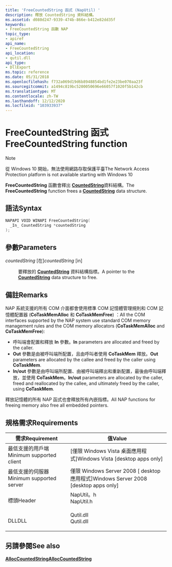 ```yaml
---
title: 'FreeCountedString 函式 (NapUtil) '
description: 釋放 CountedString 資料結構。
ms.assetid: d080d247-9339-474b-866e-b412e82dd35f
keywords:
- FreeCountedString 函數 NAP
topic_type:
- apiref
api_name:
- FreeCountedString
api_location:
- qutil.dll
api_type:
- DllExport
ms.topic: reference
ms.date: 05/31/2018
ms.openlocfilehash: f732a069d19d6b8948854bd1fe2e23be070aa23f
ms.sourcegitcommit: a1494c819bc5200050696e66057f1020f5b142cb
ms.translationtype: MT
ms.contentlocale: zh-TW
ms.lasthandoff: 12/12/2020
ms.locfileid: "103933937"
---
```

# <a name="freecountedstring-function"></a><span data-ttu-id="14b7c-104">FreeCountedString 函式</span><span class="sxs-lookup"><span data-stu-id="14b7c-104">FreeCountedString function</span></span>

> [!Note]  
> <span data-ttu-id="14b7c-105">從 Windows 10 開始，無法使用網路存取保護平臺</span><span class="sxs-lookup"><span data-stu-id="14b7c-105">The Network Access Protection platform is not available starting with Windows 10</span></span>

 

<span data-ttu-id="14b7c-106">**FreeCountedString** 函數會釋出 [**CountedString**](/windows/win32/api/naptypes/ns-naptypes-countedstring)資料結構。</span><span class="sxs-lookup"><span data-stu-id="14b7c-106">The **FreeCountedString** function frees a [**CountedString**](/windows/win32/api/naptypes/ns-naptypes-countedstring) data structure.</span></span>

## <a name="syntax"></a><span data-ttu-id="14b7c-107">語法</span><span class="sxs-lookup"><span data-stu-id="14b7c-107">Syntax</span></span>


```C++
NAPAPI VOID WINAPI FreeCountedString(
  _In_ CountedString *countedString
);
```



## <a name="parameters"></a><span data-ttu-id="14b7c-108">參數</span><span class="sxs-lookup"><span data-stu-id="14b7c-108">Parameters</span></span>

<dl> <dt>

<span data-ttu-id="14b7c-109">*countedString* \[在\]</span><span class="sxs-lookup"><span data-stu-id="14b7c-109">*countedString* \[in\]</span></span>
</dt> <dd>

<span data-ttu-id="14b7c-110">要釋放的 [**CountedString**](/windows/win32/api/naptypes/ns-naptypes-countedstring) 資料結構指標。</span><span class="sxs-lookup"><span data-stu-id="14b7c-110">A pointer to the [**CountedString**](/windows/win32/api/naptypes/ns-naptypes-countedstring) data structure to free.</span></span>

</dd> </dl>

## <a name="remarks"></a><span data-ttu-id="14b7c-111">備註</span><span class="sxs-lookup"><span data-stu-id="14b7c-111">Remarks</span></span>

<span data-ttu-id="14b7c-112">NAP 系統支援的所有 COM 介面都會使用標準 COM 記憶體管理規則和 COM 記憶體配置器 (**CoTaskMemAlloc** 和 **CoTaskMemFree**) ：</span><span class="sxs-lookup"><span data-stu-id="14b7c-112">All the COM interfaces supported by the NAP system use standard COM memory management rules and the COM memory allocators (**CoTaskMemAlloc** and **CoTaskMemFree**):</span></span>

-   <span data-ttu-id="14b7c-113">呼叫端會配置和釋放 **In** 參數。</span><span class="sxs-lookup"><span data-stu-id="14b7c-113">**In** parameters are allocated and freed by the caller.</span></span>
-   <span data-ttu-id="14b7c-114">**Out** 參數是由被呼叫端所配置，且由呼叫者使用 **CoTaskMem** 釋放。</span><span class="sxs-lookup"><span data-stu-id="14b7c-114">**Out** parameters are allocated by the callee and freed by the caller using **CoTaskMem**.</span></span>
-   <span data-ttu-id="14b7c-115">**In/out** 參數是由呼叫端所配置、由被呼叫端釋出和重新配置，最後由呼叫端釋放，並使用 **CoTaskMem**。</span><span class="sxs-lookup"><span data-stu-id="14b7c-115">**In/out** parameters are allocated by the caller, freed and reallocated by the callee, and ultimately freed by the caller, using **CoTaskMem**.</span></span>

<span data-ttu-id="14b7c-116">釋放記憶體的所有 NAP 函式也會釋放所有內嵌指標。</span><span class="sxs-lookup"><span data-stu-id="14b7c-116">All NAP functions for freeing memory also free all embedded pointers.</span></span>

## <a name="requirements"></a><span data-ttu-id="14b7c-117">規格需求</span><span class="sxs-lookup"><span data-stu-id="14b7c-117">Requirements</span></span>



| <span data-ttu-id="14b7c-118">需求</span><span class="sxs-lookup"><span data-stu-id="14b7c-118">Requirement</span></span> | <span data-ttu-id="14b7c-119">值</span><span class="sxs-lookup"><span data-stu-id="14b7c-119">Value</span></span> |
|-------------------------------------|--------------------------------------------------------------------------------------|
| <span data-ttu-id="14b7c-120">最低支援的用戶端</span><span class="sxs-lookup"><span data-stu-id="14b7c-120">Minimum supported client</span></span><br/> | <span data-ttu-id="14b7c-121">\[僅限 Windows Vista 桌面應用程式\]</span><span class="sxs-lookup"><span data-stu-id="14b7c-121">Windows Vista \[desktop apps only\]</span></span><br/>                                       |
| <span data-ttu-id="14b7c-122">最低支援的伺服器</span><span class="sxs-lookup"><span data-stu-id="14b7c-122">Minimum supported server</span></span><br/> | <span data-ttu-id="14b7c-123">僅限 Windows Server 2008 \[ desktop 應用程式\]</span><span class="sxs-lookup"><span data-stu-id="14b7c-123">Windows Server 2008 \[desktop apps only\]</span></span><br/>                                 |
| <span data-ttu-id="14b7c-124">標頭</span><span class="sxs-lookup"><span data-stu-id="14b7c-124">Header</span></span><br/>                   | <dl> <span data-ttu-id="14b7c-125"><dt>NapUtil。h</dt></span><span class="sxs-lookup"><span data-stu-id="14b7c-125"><dt>NapUtil.h</dt></span></span> </dl> |
| <span data-ttu-id="14b7c-126">DLL</span><span class="sxs-lookup"><span data-stu-id="14b7c-126">DLL</span></span><br/>                      | <dl> <span data-ttu-id="14b7c-127"><dt>Qutil.dll</dt></span><span class="sxs-lookup"><span data-stu-id="14b7c-127"><dt>Qutil.dll</dt></span></span> </dl> |



## <a name="see-also"></a><span data-ttu-id="14b7c-128">另請參閱</span><span class="sxs-lookup"><span data-stu-id="14b7c-128">See also</span></span>

<dl> <dt>

[<span data-ttu-id="14b7c-129">**AllocCountedString**</span><span class="sxs-lookup"><span data-stu-id="14b7c-129">**AllocCountedString**</span></span>](alloccountedstring-func.md)
</dt> </dl>

 

 





